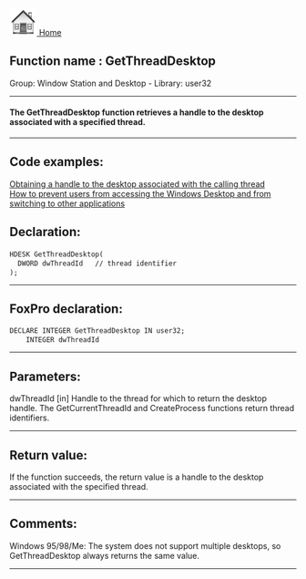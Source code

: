 [<img src="../../images/home.png"> Home ](https://github.com/VFPX/Win32API)  

## Function name : GetThreadDesktop
Group: Window Station and Desktop - Library: user32    
***  


#### The GetThreadDesktop function retrieves a handle to the desktop associated with a specified thread.
***  


## Code examples:
[Obtaining a handle to the desktop associated with the calling thread](../../samples/sample_239.md)  
[How to prevent users from accessing the Windows Desktop and from switching to other applications](../../samples/sample_492.md)  

## Declaration:
```foxpro  
HDESK GetThreadDesktop(
  DWORD dwThreadId   // thread identifier
);  
```  
***  


## FoxPro declaration:
```foxpro  
DECLARE INTEGER GetThreadDesktop IN user32;
	INTEGER dwThreadId  
```  
***  


## Parameters:
dwThreadId 
[in] Handle to the thread for which to return the desktop handle. The GetCurrentThreadId and CreateProcess functions return thread identifiers.   
***  


## Return value:
If the function succeeds, the return value is a handle to the desktop associated with the specified thread.   
***  


## Comments:
Windows 95/98/Me: The system does not support multiple desktops, so GetThreadDesktop always returns the same value.  
  
***  

